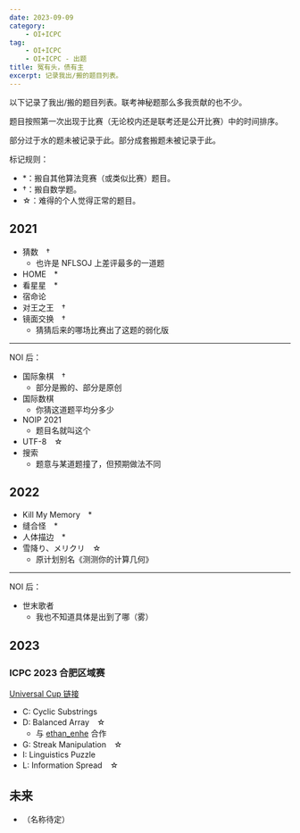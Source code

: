 ```yaml
---
date: 2023-09-09
category:
    - OI+ICPC
tag:
    - OI+ICPC
    - OI+ICPC - 出题
title: 冤有头，债有主
excerpt: 记录我出/搬的题目列表。
---
```

以下记录了我出/搬的题目列表。联考神秘题那么多我贡献的也不少。

题目按照第一次出现于比赛（无论校内还是联考还是公开比赛）中的时间排序。

部分过于水的题未被记录于此。部分成套搬题未被记录于此。

标记规则：
- \*：搬自其他算法竞赛（或类似比赛）题目。
- †：搬自数学题。
- ☆：难得的个人觉得正常的题目。

## 2021
- 猜数　†
  - 也许是 NFLSOJ 上差评最多的一道题
- HOME　\*
- 看星星　\*
- 宿命论
- 对王之王　†
- 镜面交换　†
  - 猜猜后来的哪场比赛出了这题的弱化版

---
NOI 后：

- 国际象棋　†
  - 部分是搬的、部分是原创
- 国际数棋
  - 你猜这道题平均分多少
- NOIP 2021
  - 题目名就叫这个
- UTF-8　☆
- 搜索
  - 题意与某道题撞了，但预期做法不同


## 2022
- Kill My Memory　\*
- 缝合怪　\*
- 人体描边　\*
- 雪降り、メリクリ　☆
  - 原计划别名《测测你的计算几何》
  
---
NOI 后：
- 世末歌者
  - 我也不知道具体是出到了哪（雾）

## 2023
### ICPC 2023 合肥区域赛
[Universal Cup 链接](https://contest.ucup.ac/contest/1440)
- C: Cyclic Substrings
- D: Balanced Array　☆
  - 与 [ethan\_enhe](https://www.blog-e.top/) 合作
- G: Streak Manipulation　☆
- I: Linguistics Puzzle
- L: Information Spread　☆

## 未来
- （名称待定）
